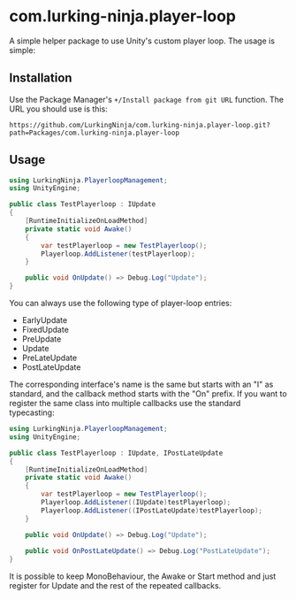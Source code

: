 # com.lurking-ninja.player-loop
A simple helper package to use Unity's custom player loop. The usage is simple:
## Installation
Use the Package Manager's ```+/Install package from git URL``` function.
The URL you should use is this: 
```
https://github.com/LurkingNinja/com.lurking-ninja.player-loop.git?path=Packages/com.lurking-ninja.player-loop
```
## Usage
```csharp
using LurkingNinja.PlayerloopManagement;
using UnityEngine;

public class TestPlayerloop : IUpdate
{
    [RuntimeInitializeOnLoadMethod]
    private static void Awake()
    {
        var testPlayerloop = new TestPlayerloop();
        Playerloop.AddListener(testPlayerloop);
    }

    public void OnUpdate() => Debug.Log("Update");
}
```
You can always use the following type of player-loop entries: 
- EarlyUpdate 
- FixedUpdate
- PreUpdate
- Update
- PreLateUpdate
- PostLateUpdate

The corresponding interface's name is the same but starts with an "I" as standard, and the callback method starts with the "On" prefix.
If you want to register the same class into multiple callbacks use the standard typecasting:
```csharp
using LurkingNinja.PlayerloopManagement;
using UnityEngine;

public class TestPlayerloop : IUpdate, IPostLateUpdate
{
    [RuntimeInitializeOnLoadMethod]
    private static void Awake()
    {
        var testPlayerloop = new TestPlayerloop();
        Playerloop.AddListener((IUpdate)testPlayerloop);
        Playerloop.AddListener((IPostLateUpdate)testPlayerloop);
    }

    public void OnUpdate() => Debug.Log("Update");
    
    public void OnPostLateUpdate() => Debug.Log("PostLateUpdate");
}
```
It is possible to keep MonoBehaviour, the Awake or Start method and just register for Update and the rest of the repeated callbacks.
